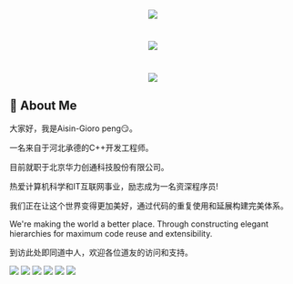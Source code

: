 <h1 align="center"><img src="https://readme-typing-svg.herokuapp.com/?lines=printf(%22你好%2C%20道友!%22);欢迎来到Aisin-Gioropeng的快乐星球&center=true&size=20"> </h1>

<h1 align="center"> <img src="https://camo.githubusercontent.com/c31248d607b3c8fe3175a3b6ca8d8f297ec4e2ce91daefa658ab2c34982890ea/68747470733a2f2f63646e2e6a7364656c6976722e6e65742f67682f73756e3032323553554e2f73756e3032323553554e2f6173736574732f696d616765732f636f64696e672e676966"> </h1>

<h1 align="center"> <img src="https://camo.githubusercontent.com/8310f28df8f412aae3ca368fa9cdbd59b7b284e1de11d30ccb26bd80f6784a81/68747470733a2f2f63646e2e6a7364656c6976722e6e65742f67682f73756e3032323553554e2f73756e3032323553554e2f70726f66696c652d736e616b652d636f6e747269622f6769746875622d636f6e747269627574696f6e2d677269642d736e616b652d6461726b2e737667"> </h1>


## 🤺 About Me

 大家好，我是Aisin-Gioro peng:smirk:。

 一名来自于河北承德的C++开发工程师。

 目前就职于北京华力创通科技股份有限公司。

 热爱计算机科学和IT互联网事业，励志成为一名资深程序员!

 我们正在让这个世界变得更加美好，通过代码的重复使用和延展构建完美体系。

 We're making the world a better place. Through constructing elegant hierarchies for maximum code reuse and extensibility.
 
 到访此处即同道中人，欢迎各位道友的访问和支持。
  
![](https://img.shields.io/badge/-c-E34F26?style=flat-square&logo=c&logoColor=white)
![](https://img.shields.io/badge/-c++-E34F26?style=flat-square&logo=c++&logoColor=white)
![](https://img.shields.io/badge/-Qt-1572B6?style=flat-square&logo=Qt)
![](https://img.shields.io/badge/-Linux-oringe?style=flat-square&logo=Linux)
![](https://img.shields.io/badge/-Matlab-oringe?style=flat-square&logo=Matlab)
![](https://img.shields.io/badge/-Git-oringe?style=flat-square&logo=Git)
